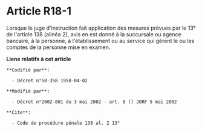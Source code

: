 # Article R18-1

Lorsque le juge d'instruction fait application des mesures prévues par le 13° de l'article 138 (alinéa 2), avis en est donné
à la succursale ou agence bancaire, à la personne, à l'établissement ou au service qui gèrent le ou les comptes de la
personne mise en examen.

**Liens relatifs à cet article**

	**Codifié par**:

	  - Décret n°58-358 1958-04-02

	**Modifié par**:

	  - Décret n°2002-801 du 3 mai 2002 - art. 8 () JORF 5 mai 2002

	**Cite**:

	  - Code de procédure pénale 138 al. 2 13°
